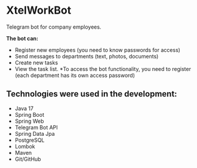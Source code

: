 # XtelWorkBot
Telegram bot for company employees.

**The bot can:**
- Register new employees (you need to know passwords for access)
- Send messages to departments (text, photos, documents)
- Create new tasks
- View the task list.
*To access the bot functionality, you need to register (each department has its own access password)

## Technologies were used in the development:
- Java 17
- Spring Boot
- Spring Web
- Telegram Bot API
- Spring Data Jpa
- PostgreSQL
- Lombok
- Maven
- Git/GitHub

